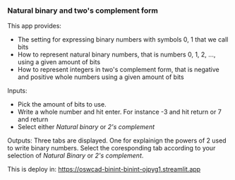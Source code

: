 ### Natural binary and two's complement form

This app provides:
- The setting for expressing binary numbers with symbols 0, 1 that we call bits
- How to represent natural binary numbers, that is numbers 0, 1, 2, ..., using a given amount of bits
- How to represent integers in two's complement form, that is negative and positive whole numbers using a given amount of bits


Inputs: 
- Pick the amount of bits to use. 
- Write a whole number and hit enter. For instance -3 and hit return or 7 and return
- Select either *Natural binary* or *2's complement*  

Outputs: Three tabs are displayed. One for explainign the powers of 2 used to write binary numbers. Select the coresponding tab according to your selection of *Natural Binary* or *2's complement*.

This is deploy in: https://oswcad-binint-binint-ojpyg1.streamlit.app






